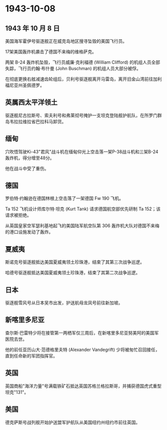 # 1943-10-08

## 1943 年 10 月 8 日

美国海军霍伊号驱逐舰正在威克岛地区搜寻坠毁的美国飞行员。

17架美国轰炸机袭击了德国不来梅的维格萨克。

两架 B-24 轰炸机坠毁，飞行员威廉·克利福德 (William Clifford)
的机组人员全部失踪，飞行员约翰·布什曼 (John Buschman)
的机组人员大部分被俘。

在彻底更换右舷减速齿轮组后，贝利号驱逐舰离开马雷岛，离开旧金山湾前往加利福尼亚州圣佩德罗。

## 英属西太平洋领土

驱逐舰尼古拉斯号、索夫利号和弗莱彻号掩护一支坦克登陆舰护航队，在所罗门群岛韦拉拉维拉省巴拉科马卸货。

## 缅甸

穴吹悟驾驶Ki-43"君风"战斗机在缅甸仰光上空击落一架P-38战斗机和三架B-24轰炸机，得分增至48分。

他在战斗中受了重伤。

## 德国

罗伯特·约翰逊在德国林根上空击落了一架德国 Fw 190 飞机。

Ta 152 飞机设计师库尔特·坦克 (Kurt Tank) 请求德国航空部优先研制 Ta
152；该请求被拒绝。

从英国皇家空军瑟利基地起飞的美国陆军航空队第 306
轰炸机大队对德国不来梅的港口设施发动了轰炸。

## 夏威夷

斯诺克号驱逐舰抵达美国夏威夷领土珍珠港，结束了其第三次战争巡逻。

哈德号驱逐舰抵达美国夏威夷领土珍珠港，结束了其第二次战争巡逻。

## 日本

驱逐舰雪风号从日本吴市出发，护送航母龙凤号前往新加坡。

## 新喀里多尼亚

查尔斯·巴雷特少将在接管第一两栖军仅三周后，在新喀里多尼亚努美阿的美国军医院去世。

他的前任亚历山大·范德格里夫特 (Alexander Vandegrift)
少将被匆忙召回接任，直到任命新的军团指挥官。

## 英国

英国商船"海洋力量"号满载铁矿石抵达英国苏格兰格拉斯哥，并捕获德国虎式重型坦克"131"。

## 美国

德克萨斯号战列舰开始护送盟军护航队从美国纽约州纽约市前往英国。

